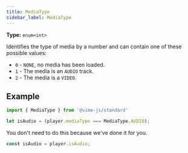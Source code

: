```yaml
---
title: MediaType
sidebar_label: MediaType
---
```


**Type:** `enum<int>`

Identifies the type of media by a number and can contain one of these possible values:

- `0` - `NONE`, no media has been loaded.
- `1` - The media is an `AUDIO` track.
- `2` - The media is a `VIDEO`.

## Example

```js
import { MediaType } from '@vime-js/standard'

let isAudio = (player.mediaType === MediaType.AUDIO);
```

You don't need to do this because we've done it for you.

```js
const isAudio = player.isAudio;
```